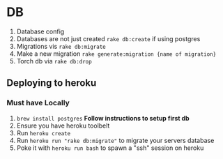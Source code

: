 # DB
  1. Database config
  2. Databases are not just created `rake db:create` if using postgres
  2. Migrations vis `rake db:migrate`
  2. Make a new migration `rake generate:migration {name of migration}`
  3. Torch db via `rake db:drop`


## Deploying to heroku

### Must have Locally

1. `brew install postgres` **Follow instructions to setup first db**
1. Ensure you have heroku toolbelt
2. Run `heroku create`
3. Run `heroku run "rake db:migrate"` to migrate your servers database
3. Poke it with `heroku run bash` to spawn a "ssh" session on heroku
